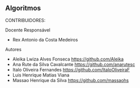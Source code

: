 ## Algoritmos


CONTRIBUIDORES:

Docente Responsável
- Rex Antonio da Costa Medeiros

Autores
- Aleika Lwiza Alves Fonseca https://github.com/Aleika
- Ana Rute da Silva Cavalcante https://github.com/anarutesc
- Italo Oliveira Fernandes  https://github.com/ItaloOliveiraF
- Luis Henrique Matias Viana
- Massao Henrique da Silva  https://github.com/massaohs
